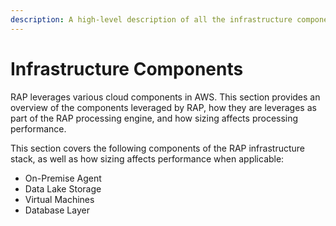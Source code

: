 ```yaml
---
description: A high-level description of all the infrastructure components powering RAP.
---
```


# Infrastructure Components

RAP leverages various cloud components in AWS.  This section provides an overview of the components leveraged by RAP, how they are leverages as part of the RAP processing engine, and how sizing affects processing performance.

This section covers the following components of the RAP infrastructure stack, as well as how sizing affects performance when applicable:

* On-Premise Agent
* Data Lake Storage
* Virtual Machines
* Database Layer

